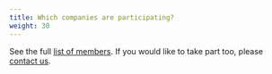 ```yaml
---
title: Which companies are participating?
weight: 30
---
```


See the full [list of members](/members). If you would like to take part too, please [contact us](/join).
